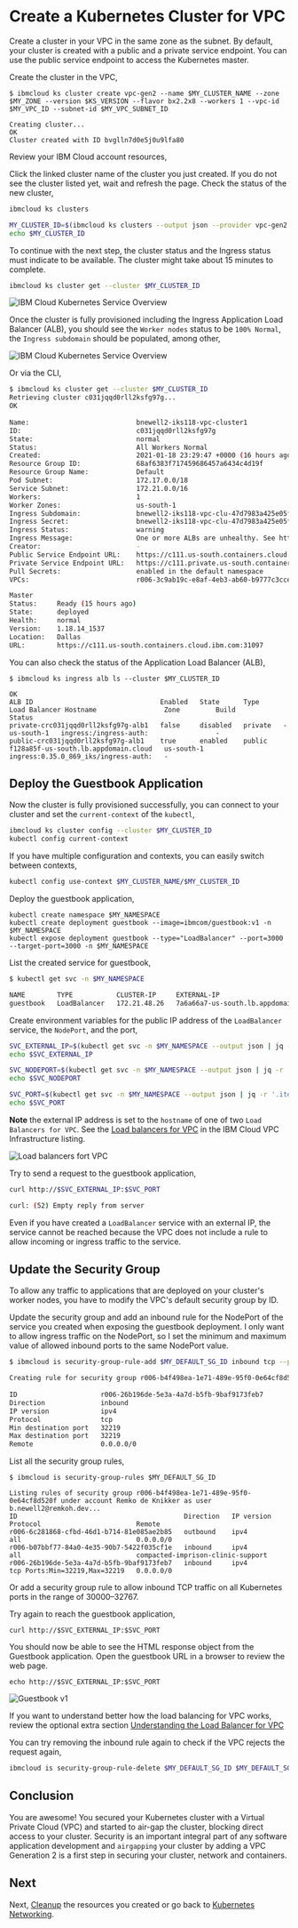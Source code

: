 # Create a Kubernetes Cluster for VPC

Create a cluster in your VPC in the same zone as the subnet. By default, your cluster is created with a public and a private service endpoint. You can use the public service endpoint to access the Kubernetes master.

Create the cluster in the VPC,

```console
$ ibmcloud ks cluster create vpc-gen2 --name $MY_CLUSTER_NAME --zone $MY_ZONE --version $KS_VERSION --flavor bx2.2x8 --workers 1 --vpc-id $MY_VPC_ID --subnet-id $MY_VPC_SUBNET_ID

Creating cluster...
OK
Cluster created with ID bvglln7d0e5j0u9lfa80
```

Review your IBM Cloud account resources,

Click the linked cluster name of the cluster you just created. If you do not see the cluster listed yet, wait and refresh the page. Check the status of the new cluster,

```bash
ibmcloud ks clusters

MY_CLUSTER_ID=$(ibmcloud ks clusters --output json --provider vpc-gen2 | jq -r '.[] | select( .name=='\"$MY_CLUSTER_NAME\"') | .id ')
echo $MY_CLUSTER_ID
```

To continue with the next step, the cluster status and the Ingress status must indicate to be available. The cluster might take about 15 minutes to complete.

```bash
ibmcloud ks cluster get --cluster $MY_CLUSTER_ID
```

![IBM Cloud Kubernetes Service Overview](../images/ibmcloud-iks-overview.png)

Once the cluster is fully provisioned including the Ingress Application Load Balancer (ALB), you should see the `Worker nodes` status to be `100% Normal`, the `Ingress subdomain` should be populated, among other,

![IBM Cloud Kubernetes Service Overview](../images/ibmcloud-iks-overview-done.png)

Or via the CLI,

```bash
$ ibmcloud ks cluster get --cluster $MY_CLUSTER_ID
Retrieving cluster c031jqqd0rll2ksfg97g...
OK
                                   
Name:                           bnewell2-iks118-vpc-cluster1   
ID:                             c031jqqd0rll2ksfg97g   
State:                          normal   
Status:                         All Workers Normal   
Created:                        2021-01-18 23:29:47 +0000 (16 hours ago)   
Resource Group ID:              68af6383f717459686457a6434c4d19f   
Resource Group Name:            Default   
Pod Subnet:                     172.17.0.0/18   
Service Subnet:                 172.21.0.0/16   
Workers:                        1   
Worker Zones:                   us-south-1   
Ingress Subdomain:              bnewell2-iks118-vpc-clu-47d7983a425e05fef831e694b7945b16-0000.us-south.containers.appdomain.cloud   
Ingress Secret:                 bnewell2-iks118-vpc-clu-47d7983a425e05fef831e694b7945b16-0000   
Ingress Status:                 warning   
Ingress Message:                One or more ALBs are unhealthy. See http://ibm.biz/ingress-alb-check   
Creator:                        -   
Public Service Endpoint URL:    https://c111.us-south.containers.cloud.ibm.com:31097   
Private Service Endpoint URL:   https://c111.private.us-south.containers.cloud.ibm.com:31097   
Pull Secrets:                   enabled in the default namespace   
VPCs:                           r006-3c9ab19c-e8af-4eb3-ab60-b9777c3cce1c   

Master         
Status:     Ready (15 hours ago)   
State:      deployed   
Health:     normal   
Version:    1.18.14_1537   
Location:   Dallas   
URL:        https://c111.us-south.containers.cloud.ibm.com:31097 
```

You can also check the status of the Application Load Balancer (ALB),

```console
$ ibmcloud ks ingress alb ls --cluster $MY_CLUSTER_ID

OK
ALB ID                                Enabled   State      Type      Load Balancer Hostname                 Zone         Build                                  Status   
private-crc031jqqd0rll2ksfg97g-alb1   false     disabled   private   -                                      us-south-1   ingress:/ingress-auth:                 -   
public-crc031jqqd0rll2ksfg97g-alb1    true      enabled    public    f128a85f-us-south.lb.appdomain.cloud   us-south-1   ingress:0.35.0_869_iks/ingress-auth:   -   
```

## Deploy the Guestbook Application

Now the cluster is fully provisioned successfully, you can connect to your cluster and set the `current-context` of the `kubectl`,

```bash
ibmcloud ks cluster config --cluster $MY_CLUSTER_ID
kubectl config current-context
```

If you have multiple configuration and contexts, you can easily switch between contexts,

```bash
kubectl config use-context $MY_CLUSTER_NAME/$MY_CLUSTER_ID
```

Deploy the guestbook application,

```console
kubectl create namespace $MY_NAMESPACE
kubectl create deployment guestbook --image=ibmcom/guestbook:v1 -n $MY_NAMESPACE
kubectl expose deployment guestbook --type="LoadBalancer" --port=3000 --target-port=3000 -n $MY_NAMESPACE
```

List the created service for guestbook,

```bash
$ kubectl get svc -n $MY_NAMESPACE

NAME        TYPE           CLUSTER-IP     EXTERNAL-IP                            PORT(S)          AGE
guestbook   LoadBalancer   172.21.48.26   7a6a66a7-us-south.lb.appdomain.cloud   3000:32219/TCP   31m
```

Create environment variables for the public IP address of the `LoadBalancer` service, the `NodePort`, and the port,

```bash
SVC_EXTERNAL_IP=$(kubectl get svc -n $MY_NAMESPACE --output json | jq -r '.items[] | .status.loadBalancer.ingress[0].hostname ')
echo $SVC_EXTERNAL_IP

SVC_NODEPORT=$(kubectl get svc -n $MY_NAMESPACE --output json | jq -r '.items[].spec.ports[] | .nodePort')
echo $SVC_NODEPORT

SVC_PORT=$(kubectl get svc -n $MY_NAMESPACE --output json | jq -r '.items[].spec.ports[] | .port')
echo $SVC_PORT
```

**Note** the external IP address is set to the `hostname` of one of two `Load Balancers for VPC`. See the [Load balancers for VPC](https://cloud.ibm.com/vpc-ext/network/loadBalancers) in the IBM Cloud VPC Infrastructure listing.

![Load balancers fort VPC](../images/ibmcloud-loadbalancers-for-vpc.png)

Try to send a request to the guestbook application,

```bash
curl http://$SVC_EXTERNAL_IP:$SVC_PORT

curl: (52) Empty reply from server
```

Even if you have created a `LoadBalancer` service with an external IP, the service cannot be reached because the VPC does not include a rule to allow incoming or ingress traffic to the service.

## Update the Security Group

To allow any traffic to applications that are deployed on your cluster's worker nodes, you have to modify the VPC's default security group by ID.

Update the security group and add an inbound rule for the NodePort of the service you created when exposing the guestbook deployment. I only want to allow ingress traffic on the NodePort, so I set the minimum and maximum value of allowed inbound ports to the same NodePort value.

```bash
$ ibmcloud is security-group-rule-add $MY_DEFAULT_SG_ID inbound tcp --port-min $SVC_NODEPORT --port-max $SVC_NODEPORT

Creating rule for security group r006-b4f498ea-1e71-489e-95f0-0e64cf8d520f under account Remko de Knikker as user b.newell2@remkoh.dev...
                          
ID                     r006-26b196de-5e3a-4a7d-b5fb-9baf9173feb7   
Direction              inbound   
IP version             ipv4   
Protocol               tcp   
Min destination port   32219   
Max destination port   32219   
Remote                 0.0.0.0/0
```

List all the security group rules,

```console
$ ibmcloud is security-group-rules $MY_DEFAULT_SG_ID

Listing rules of security group r006-b4f498ea-1e71-489e-95f0-0e64cf8d520f under account Remko de Knikker as user b.newell2@remkoh.dev...
ID                                          Direction   IP version   Protocol                        Remote   
r006-6c281868-cfbd-46d1-b714-81e085ae2b85   outbound    ipv4         all                             0.0.0.0/0   
r006-b07bbf77-84a0-4e35-90b7-5422f035cf1e   inbound     ipv4         all                             compacted-imprison-clinic-support   
r006-26b196de-5e3a-4a7d-b5fb-9baf9173feb7   inbound     ipv4         tcp Ports:Min=32219,Max=32219   0.0.0.0/0
```

Or add a security group rule to allow inbound TCP traffic on all Kubernetes ports in the range of 30000–32767.

Try again to reach the guestbook application,

```console
curl http://$SVC_EXTERNAL_IP:$SVC_PORT
```

You should now be able to see the HTML response object from the Guestbook application. Open the guestbook URL in a browser to review the web page.

```console
echo http://$SVC_EXTERNAL_IP:$SVC_PORT
```

![Guestbook v1](../images/guestbook-v1.png)

If you want to understand better how the load balancing for VPC works, review the optional extra section [Understanding the Load Balancer for VPC](vpcgen2-loadbalancer.md)

You can try removing the inbound rule again to check if the VPC rejects the request again,

```bash
ibmcloud is security-group-rule-delete $MY_DEFAULT_SG_ID $MY_DEFAULT_SG_RULE_ID
```

## Conclusion

You are awesome! You secured your Kubernetes cluster with a Virtual Private Cloud (VPC) and started to air-gap the cluster, blocking direct access to your cluster. Security is an important integral part of any software application development and `airgapping` your cluster by adding a VPC Generation 2 is a first step in securing your cluster, network and containers.

## Next

Next, [Cleanup](3_cleanup.md) the resources you created or go back to [Kubernetes Networking](../README.md).
